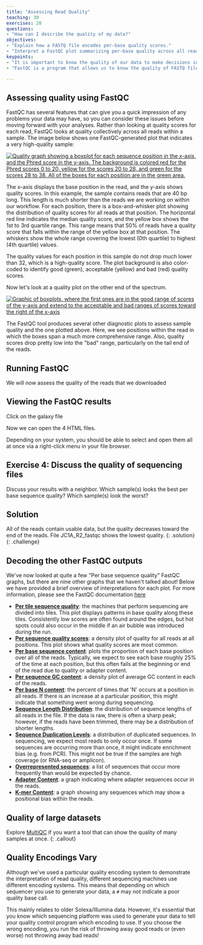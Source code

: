 ```yaml
---
title: "Assessing Read Quality"
teaching: 30
exercises: 20
questions:
- "How can I describe the quality of my data?"
objectives:
- "Explain how a FASTQ file encodes per-base quality scores."
- "Interpret a FastQC plot summarizing per-base quality across all reads."
keypoints:
- "It is important to know the quality of our data to make decisions in the subsequent steps."
- "FastQC is a program that allows us to know the quality of FASTQ files."

---
```



## Assessing quality using FastQC

FastQC has several features that can give you a quick impression of any problems your
data may have, so you can consider these issues before moving forward with your
analyses. Rather than looking at quality scores for each read, FastQC looks at
quality collectively across all reads within a sample. The image below shows one FastQC-generated plot that indicates a very high-quality sample:

 <a href="../fig/03-02-03.png">
  <img src="../fig/03-02-03.png" alt="Quality graph showing a boxplot for each sequence position in the x-axis, and the Phred score in the y-axis. The background is colored red for the Phred scores 0 to 20, yellow for the scores 20 to 28, and green for the scores 28 to 38. All of the boxes for each position are in the green area." />
</a>

The x-axis displays the base position in the read, and the y-axis shows quality scores. In this 
example, the sample contains reads that are 40 bp long. This length is much shorter than the reads we 
are working on within our workflow. For each position, there is a box-and-whisker plot showing 
the distribution of quality scores for all reads at that position. The horizontal red line 
indicates the median quality score, and the yellow box shows the 1st to 
3rd quartile range. This range means that 50% of reads have a quality score that falls within the 
range of the yellow box at that position. The whiskers show the whole range covering 
the lowest (0th quartile) to highest (4th quartile) values.

The quality values for each position in this sample do not drop much lower than 32, which is a high-quality score. The plot background is also color-coded to identify good (green),
acceptable (yellow) and bad (red) quality scores.

Now let's look at a quality plot on the other end of the spectrum. 

 <a href="../fig/03-02-04.png">
  <img src="../fig/03-02-04.png" alt="Graphic of boxplots, where the first ones are in the good range of scores of the y-axis and extend to the acceptable and bad ranges of scores toward the right of the x-axis" />
</a>

The FastQC tool produces several other diagnostic plots to assess sample quality and the one plotted above. Here, we see positions within the read in which the boxes span a much more comprehensive range. Also, quality scores drop pretty low into the "bad" range, particularly on the tail end of the reads. 

## Running FastQC  

We will now assess the quality of the reads that we downloaded

## Viewing the FastQC results

Click on the galaxy file 

Now we can open the 4 HTML files. 

Depending on your system, 
you should be able to select and open them all at once via a right-click menu
in your file browser.

 ## Exercise 4: Discuss the quality of sequencing files
 
 Discuss your results with a neighbor. Which sample(s) looks the best
 per base sequence quality? Which sample(s) look the
 worst?
 
 ## Solution
 All of the reads contain usable data, but the quality decreases toward
 the end of the reads. File JC1A_R2_fastqc shows the lowest quality.
 {: .solution}
{: .challenge}

## Decoding the other FastQC outputs
We've now looked at quite a few "Per base sequence quality" FastQC graphs, but there are nine other graphs that we haven't talked about! Below we have provided a brief overview of interpretations for each plot. For more information, please see the FastQC documentation [here](https://www.bioinformatics.babraham.ac.uk/projects/fastqc/Help/) 

+ [**Per tile sequence quality**](https://www.bioinformatics.babraham.ac.uk/projects/fastqc/Help/3%20Analysis%20Modules/12%20Per%20Tile%20Sequence%20Quality.html): the machines that perform sequencing are divided into tiles. This plot displays patterns in base quality along these tiles. Consistently low scores are often found around the edges, but hot spots could also occur in the middle if an air bubble was introduced during the run. 
+ [**Per sequence quality scores**](https://www.bioinformatics.babraham.ac.uk/projects/fastqc/Help/3%20Analysis%20Modules/3%20Per%20Sequence%20Quality%20Scores.html): a density plot of quality for all reads at all positions. This plot shows what quality scores are most common. 
+ [**Per base sequence content**](https://www.bioinformatics.babraham.ac.uk/projects/fastqc/Help/3%20Analysis%20Modules/4%20Per%20Base%20Sequence%20Content.html): plots the proportion of each base position over all of the reads. Typically, we expect to see each base roughly 25% of the time at each position, but this often fails at the beginning or end of the read due to quality or adapter content.
+ [**Per sequence GC content**](https://www.bioinformatics.babraham.ac.uk/projects/fastqc/Help/3%20Analysis%20Modules/5%20Per%20Sequence%20GC%20Content.html): a density plot of average GC content in each of the reads.  
+ [**Per base N content**](https://www.bioinformatics.babraham.ac.uk/projects/fastqc/Help/3%20Analysis%20Modules/6%20Per%20Base%20N%20Content.html): the percent of times that 'N' occurs at a position in all reads. If there is an increase at a particular position, this might indicate that something went wrong during sequencing.  
+ [**Sequence Length Distribution**](https://www.bioinformatics.babraham.ac.uk/projects/fastqc/Help/3%20Analysis%20Modules/7%20Sequence%20Length%20Distribution.html): the distribution of sequence lengths of all reads in the file. If the data is raw, there is often a sharp peak; however, if the reads have been trimmed, there may be a distribution of shorter lengths. 
+ [**Sequence Duplication Levels**](https://www.bioinformatics.babraham.ac.uk/projects/fastqc/Help/3%20Analysis%20Modules/8%20Duplicate%20Sequences.html): a distribution of duplicated sequences. In sequencing, we expect most reads to only occur once. If some sequences are occurring more than once, it might indicate enrichment bias (e.g. from PCR). This might not be true if the samples are high coverage (or RNA-seq or amplicon).  
+ [**Overrepresented sequences**](https://www.bioinformatics.babraham.ac.uk/projects/fastqc/Help/3%20Analysis%20Modules/9%20Overrepresented%20Sequences.html): a list of sequences that occur more frequently than would be expected by chance. 
+ [**Adapter Content**](https://www.bioinformatics.babraham.ac.uk/projects/fastqc/Help/3%20Analysis%20Modules/10%20Adapter%20Content.html): a graph indicating where adapter sequences occur in the reads.
+ [**K-mer Content**](https://www.bioinformatics.babraham.ac.uk/projects/fastqc/Help/3%20Analysis%20Modules/11%20Kmer%20Content.html): a graph showing any sequences which may show a positional bias within the reads.


## Quality of large datasets

Explore [MultiQC](https://multiqc.info/) if you want a tool that can show the quality of many samples at once.
{: .callout}

## Quality Encodings Vary

Although we've used a particular quality encoding system to demonstrate the interpretation of 
read quality, different sequencing machines use different encoding systems. This means that 
depending on which sequencer you use to generate your data, a `#` may not indicate 
a poor quality base call.

This mainly relates to older Solexa/Illumina data.
However, it's essential that you know which sequencing platform was
used to generate your data to tell your quality control program which encoding
to use. If you choose the wrong encoding, you run the risk of throwing away good reads or 
(even worse) not throwing away bad reads!




